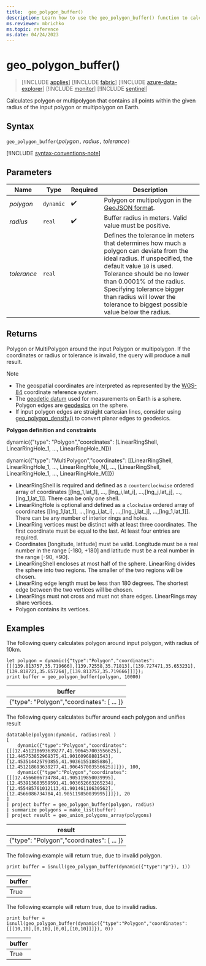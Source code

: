 ```yaml
---
title:  geo_polygon_buffer()
description: Learn how to use the geo_polygon_buffer() function to calculate polygon buffer
ms.reviewer: mbrichko
ms.topic: reference
ms.date: 04/24/2023
---
```

# geo_polygon_buffer()

> [!INCLUDE [applies](../includes/applies-to-version/applies.md)] [!INCLUDE [fabric](../includes/applies-to-version/fabric.md)] [!INCLUDE [azure-data-explorer](../includes/applies-to-version/azure-data-explorer.md)] [!INCLUDE [monitor](../includes/applies-to-version/monitor.md)] [!INCLUDE [sentinel](../includes/applies-to-version/sentinel.md)]

Calculates polygon or multipolygon that contains all points within the given radius of the input polygon or multipolygon on Earth.

## Syntax

`geo_polygon_buffer(`*polygon*`,` *radius*`,` *tolerance*`)`

[!INCLUDE [syntax-conventions-note](../includes/syntax-conventions-note.md)]

## Parameters

|Name|Type|Required|Description|
|--|--|--|--|
| *polygon* | `dynamic` |  :heavy_check_mark: | Polygon or multipolygon in the [GeoJSON format](https://tools.ietf.org/html/rfc7946).|
| *radius* | `real` |  :heavy_check_mark: | Buffer radius in meters. Valid value must be positive.|
| *tolerance* | `real` || Defines the tolerance in meters that determines how much a polygon can deviate from the ideal radius. If unspecified, the default value `10` is used. Tolerance should be no lower than 0.0001% of the radius. Specifying tolerance bigger than radius will lower the tolerance to biggest possible value below the radius.|

## Returns

Polygon or MultiPolygon around the input Polygon or multipolygon. If the coordinates or radius or tolerance is invalid, the query will produce a null result.

> [!NOTE]
>
> * The geospatial coordinates are interpreted as represented by the [WGS-84](https://earth-info.nga.mil/index.php?dir=wgs84&action=wgs84) coordinate reference system.
> * The [geodetic datum](https://en.wikipedia.org/wiki/Geodetic_datum) used for measurements on Earth is a sphere. Polygon edges are [geodesics](https://en.wikipedia.org/wiki/Geodesic) on the sphere.
> * If input polygon edges are straight cartesian lines, consider using [geo_polygon_densify()](geo-polygon-densify-function.md) to convert planar edges to geodesics.

**Polygon definition and constraints**

dynamic({"type": "Polygon","coordinates": [LinearRingShell, LinearRingHole_1, ..., LinearRingHole_N]})

dynamic({"type": "MultiPolygon","coordinates": [[LinearRingShell, LinearRingHole_1, ..., LinearRingHole_N], ..., [LinearRingShell, LinearRingHole_1, ..., LinearRingHole_M]]})

* LinearRingShell is required and defined as a `counterclockwise` ordered array of coordinates [[lng_1,lat_1], ..., [lng_i,lat_i], ...,[lng_j,lat_j], ...,[lng_1,lat_1]]. There can be only one shell.
* LinearRingHole is optional and defined as a `clockwise` ordered array of coordinates [[lng_1,lat_1], ...,[lng_i,lat_i], ...,[lng_j,lat_j], ...,[lng_1,lat_1]]. There can be any number of interior rings and holes.
* LinearRing vertices must be distinct with at least three coordinates. The first coordinate must be equal to the last. At least four entries are required.
* Coordinates [longitude, latitude] must be valid. Longitude must be a real number in the range [-180, +180] and latitude must be a real number in the range [-90, +90].
* LinearRingShell encloses at most half of the sphere. LinearRing divides the sphere into two regions. The smaller of the two regions will be chosen.
* LinearRing edge length must be less than 180 degrees. The shortest edge between the two vertices will be chosen.
* LinearRings must not cross and must not share edges. LinearRings may share vertices.
* Polygon contains its vertices.

## Examples

The following query calculates polygon around input polygon, with radius of 10km.

```kusto
let polygon = dynamic({"type":"Polygon","coordinates":[[[139.813757,35.719666],[139.72558,35.71813],[139.727471,35.653231],[139.818721,35.657264],[139.813757,35.719666]]]});
print buffer = geo_polygon_buffer(polygon, 10000)
```

|buffer|
|---|
|{"type": "Polygon","coordinates": [ ... ]}|

The following query calculates buffer around each polygon and unifies result

```kusto
datatable(polygon:dynamic, radius:real )
[
    dynamic({"type":"Polygon","coordinates":[[[12.451218693639277,41.906457003556625],[12.445753852969375,41.90160968881543],[12.453514425793855,41.90361551885886],[12.451218693639277,41.906457003556625]]]}), 100,
    dynamic({"type":"Polygon","coordinates":[[[12.4566086734784,41.905119850039995],[12.453913683559591,41.903652663265234],[12.455485761012113,41.90146110630562],[12.4566086734784,41.905119850039995]]]}), 20
]
| project buffer = geo_polygon_buffer(polygon, radius)
| summarize polygons = make_list(buffer)
| project result = geo_union_polygons_array(polygons)
```

|result|
|---|
|{"type": "Polygon","coordinates": [ ... ]}|


The following example will return true, due to invalid polygon.

```kusto
print buffer = isnull(geo_polygon_buffer(dynamic({"type":"p"}), 1))
```

|buffer|
|---|
|True|

The following example will return true, due to invalid radius.

```kusto
print buffer = isnull(geo_polygon_buffer(dynamic({"type":"Polygon","coordinates":[[[10,10],[0,10],[0,0],[10,10]]]}), 0))
```

|buffer|
|---|
|True|

